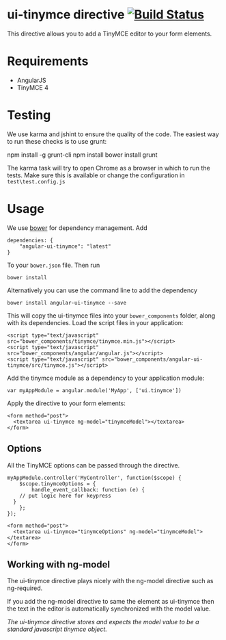 # ui-tinymce directive [![Build Status](https://travis-ci.org/angular-ui/ui-tinymce.png)](https://travis-ci.org/angular-ui/ui-tinymce)

This directive allows you to add a TinyMCE editor to your form elements.

# Requirements

- AngularJS
- TinyMCE 4

# Testing

We use karma and jshint to ensure the quality of the code.  The easiest way to run these checks is to use grunt:

  npm install -g grunt-cli
  npm install
  bower install
  grunt

The karma task will try to open Chrome as a browser in which to run the tests.  Make sure this is available or change the configuration in `test\test.config.js` 

# Usage

We use [bower](http://twitter.github.com/bower/) for dependency management.  Add

    dependencies: {
        "angular-ui-tinymce": "latest"
    }

To your `bower.json` file. Then run

    bower install
    
Alternatively you can use the command line to add the dependency

    bower install angular-ui-tinymce --save

This will copy the ui-tinymce files into your `bower_components` folder, along with its dependencies. Load the script files in your application:

    <script type="text/javascript" src="bower_components/tinymce/tinymce.min.js"></script>
    <script type="text/javascript" src="bower_components/angular/angular.js"></script>
    <script type="text/javascript" src="bower_components/angular-ui-tinymce/src/tinymce.js"></script>

Add the tinymce module as a dependency to your application module:

    var myAppModule = angular.module('MyApp', ['ui.tinymce'])

Apply the directive to your form elements:

    <form method="post">
      <textarea ui-tinymce ng-model="tinymceModel"></textarea>
    </form>

## Options

All the TinyMCE options can be passed through the directive.

	myAppModule.controller('MyController', function($scope) {
		$scope.tinymceOptions = {
			handle_event_callback: function (e) {
        // put logic here for keypress
      }
		};
	});

    <form method="post">
      <textarea ui-tinymce="tinymceOptions" ng-model="tinymceModel"></textarea>
    </form>

## Working with ng-model

The ui-tinymce directive plays nicely with the ng-model directive such as ng-required.

If you add the ng-model directive to same the element as ui-tinymce then the text in the editor is automatically synchronized with the model value.

_The ui-tinymce directive stores and expects the model value to be a standard javascript tinymce object._


